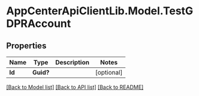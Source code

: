# AppCenterApiClientLib.Model.TestGDPRAccount
## Properties

Name | Type | Description | Notes
------------ | ------------- | ------------- | -------------
**Id** | **Guid?** |  | [optional] 

[[Back to Model list]](../README.md#documentation-for-models) [[Back to API list]](../README.md#documentation-for-api-endpoints) [[Back to README]](../README.md)

